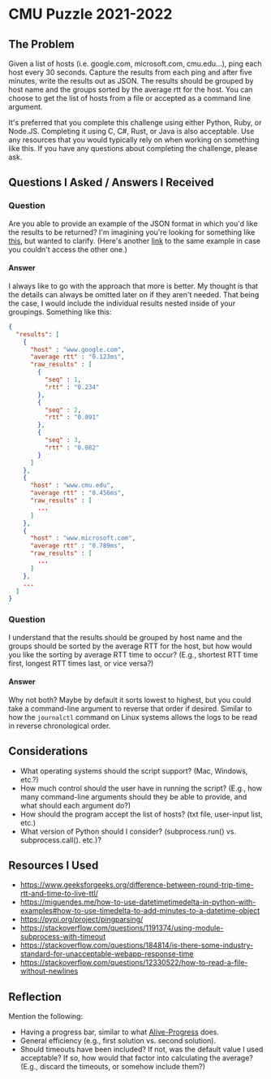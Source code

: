 # CMU Puzzle 2021-2022

## The Problem

Given a list of hosts (i.e. google.com, microsoft.com, cmu.edu...), ping each host every 30 seconds. Capture the results from each ping and after five minutes, write the results out as JSON. The results should be grouped by host name and the groups sorted by the average rtt for the host. You can choose to get the list of hosts from a file or accepted as a command line argument.

It's preferred that you complete this challenge using either Python, Ruby, or Node.JS. Completing it using C, C#, Rust, or Java is also acceptable. Use any resources that you would typically rely on when working on something like this. If you have any questions about completing the challenge, please ask.

## Questions I Asked / Answers I Received

### Question

Are you able to provide an example of the JSON format in which you'd like the results to be returned? I'm imagining you're looking for something like [this](https://gist.githubusercontent.com/mgermaine93/67ee269a73edaa142294a52011448334/raw/1dbdb10c368ed5b43599b0eb2231672995ff0627/sample.json), but wanted to clarify. (Here's another [link](https://gist.github.com/mgermaine93/67ee269a73edaa142294a52011448334) to the same example in case you couldn't access the other one.)

#### Answer

I always like to go with the approach that more is better. My thought is that the details can always be omitted later on if they aren't needed. That being the case, I would include the individual results nested inside of your groupings. Something like this:

```JSON
{
  "results": [
    {
      "host" : "www.google.com",
      "average rtt" : "0.123ms",
      "raw_results" : [
        {
          "seq" : 1,
          "rtt" : "0.234"
        },
        {
          "seq" : 2,
          "rtt" : "0.091"
        },
        {
          "seq" : 3,
          "rtt" : "0.082"
        }
      ]
    },
    {
      "host" : "www.cmu.edu",
      "average rtt" : "0.456ms",
      "raw_results" : [
        ...
      ]
    },
    {
      "host" : "www.microsoft.com",
      "average rtt" : "0.789ms",
      "raw_results" : [
        ...
      ]
    },
    ...
  ]
}
```

### Question

I understand that the results should be grouped by host name and the groups should be sorted by the average RTT for the host, but how would you like the sorting by average RTT time to occur? (E.g., shortest RTT time first, longest RTT times last, or vice versa?)

#### Answer

Why not both? Maybe by default it sorts lowest to highest, but you could take a command-line argument to reverse that order if desired. Similar to how the `journalctl` command on Linux systems allows the logs to be read in reverse chronological order.

## Considerations

- What operating systems should the script support? (Mac, Windows, etc.?)
- How much control should the user have in running the script? (E.g., how many command-line arguments should they be able to provide, and what should each argument do?)
- How should the program accept the list of hosts? (txt file, user-input list, etc.)
- What version of Python should I consider? (subprocess.run() vs. subprocess.call(). etc.)?

## Resources I Used

- https://www.geeksforgeeks.org/difference-between-round-trip-time-rtt-and-time-to-live-ttl/
- https://miguendes.me/how-to-use-datetimetimedelta-in-python-with-examples#how-to-use-timedelta-to-add-minutes-to-a-datetime-object
- https://pypi.org/project/pingparsing/
- https://stackoverflow.com/questions/1191374/using-module-subprocess-with-timeout
- https://stackoverflow.com/questions/184814/is-there-some-industry-standard-for-unacceptable-webapp-response-time
- https://stackoverflow.com/questions/12330522/how-to-read-a-file-without-newlines

## Reflection

Mention the following:

- Having a progress bar, similar to what [Alive-Progress](https://github.com/rsalmei/alive-progress) does.
- General efficiency (e.g., first solution vs. second solution).
- Should timeouts have been included? If not, was the default value I used acceptable? If so, how would that factor into calculating the average? (E.g., discard the timeouts, or somehow include them?)
